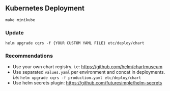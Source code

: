 ## Kubernetes Deployment

`make minikube`

### Update

`helm upgrade cqrs -f {YOUR CUSTOM YAML FILE} etc/deploy/chart`

### Recommendations

- Use your own chart registry. i.e: https://github.com/helm/chartmuseum
- Use separated `values.yaml` per environment and concat in deployments. i.e: `helm upgrade cqrs -f production.yaml etc/deploy/chart`
- Use helm secrets plugin: https://github.com/futuresimple/helm-secrets
